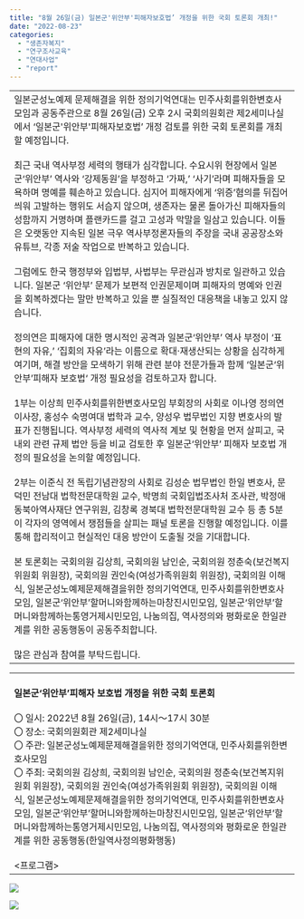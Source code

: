 ```yaml
---
title: "8월 26일(금) 일본군'위안부'피해자보호법’ 개정을 위한 국회 토론회 개최!"
date: "2022-08-23"
categories: 
  - "생존자복지"
  - "연구조사교육"
  - "연대사업"
  - "report"
---
```


<table><tbody><tr><td>일본군성노예제 문제해결을 위한 정의기억연대는 민주사회를위한변호사모임과 공동주관으로&nbsp;8월&nbsp;26일(금)&nbsp;오후&nbsp;2시 국회의원회관 제2세미나실에서&nbsp;‘일본군'위안부'피해자보호법’&nbsp;개정 검토를 위한 국회 토론회를 개최할 예정입니다.<br><br>최근 국내 역사부정 세력의 행태가 심각합니다.&nbsp;수요시위 현장에서 일본군‘위안부’&nbsp;역사와&nbsp;‘강제동원’을 부정하고&nbsp;‘가짜,’ ‘사기’라며 피해자들을 모욕하며 명예를 훼손하고 있습니다.&nbsp;심지어 피해자에게&nbsp;‘위증’혐의를 뒤집어씌워 고발하는 행위도 서슴지 않으며,&nbsp;생존자는 물론 돌아가신 피해자들의 성함까지 거명하며 플랜카드를 걸고 고성과 막말을 일삼고 있습니다.&nbsp;이들은 오랫동안 지속된 일본 극우 역사부정론자들의 주장을 국내 공공장소와 유튜브,&nbsp;각종 저술 작업으로 반복하고 있습니다.&nbsp;<br><br>그럼에도 한국 행정부와 입법부,&nbsp;사법부는 무관심과 방치로 일관하고 있습니다.&nbsp;일본군&nbsp;‘위안부’&nbsp;문제가 보편적 인권문제이며 피해자의 명예와 인권을 회복하겠다는 말만 반복하고 있을 뿐 실질적인 대응책을 내놓고 있지 않습니다.&nbsp;<br><br>정의연은 피해자에 대한 명시적인 공격과 일본군‘위안부’&nbsp;역사 부정이&nbsp;‘표현의 자유,’ ‘집회의 자유’라는 이름으로 확대·재생산되는 상황을 심각하게 여기며,&nbsp;해결 방안을 모색하기 위해 관련 분야 전문가들과 함께&nbsp;‘일본군‘위안부’피해자 보호법‘&nbsp;개정 필요성을 검토하고자 합니다.&nbsp;<br><br>1부는 이상희 민주사회를위한변호사모임 부회장의 사회로 이나영 정의연 이사장,&nbsp;홍성수 숙명여대 법학과 교수,&nbsp;양성우 법무법인 지향 변호사의 발표가 진행됩니다.&nbsp;역사부정 세력의 역사적 계보 및 현황을 먼저 살피고,&nbsp;국내외 관련 규제 법안 등을 비교 검토한 후 일본군‘위안부’&nbsp;피해자 보호법 개정의 필요성을 논의할 예정입니다.<br><br>2부는 이준식 전 독립기념관장의 사회로 김성순 법무법인 한일 변호사,&nbsp;문덕민 전남대 법학전문대학원 교수,&nbsp;박명희 국회입법조사처 조사관,&nbsp;박정애 동북아역사재단 연구위원,&nbsp;김창록 경북대 법학전문대학원 교수 등 총&nbsp;5분이 각자의 영역에서 쟁점들을 살피는 패널 토론을 진행할 예정입니다.&nbsp;이를 통해 합리적이고 현실적인 대응 방안이 도출될 것을 기대합니다.&nbsp;<br><br>본 토론회는 국회의원 김상희,&nbsp;국회의원 남인순,&nbsp;국회의원 정춘숙(보건복지위원회 위원장),&nbsp;국회의원 권인숙(여성가족위원회 위원장),&nbsp;국회의원 이해식,&nbsp;일본군성노예제문제해결을위한 정의기억연대,&nbsp;민주사회를위한변호사모임,&nbsp;일본군‘위안부’할머니와함께하는마창진시민모임,&nbsp;일본군‘위안부’할머니와함께하는통영거제시민모임,&nbsp;나눔의집,&nbsp;역사정의와 평화로운 한일관계를 위한 공동행동이 공동주최합니다.<br><br>많은 관심과 참여를 부탁드립니다.&nbsp;</td></tr></tbody></table>

<table><tbody><tr><td><br><strong>일본군‘위안부’피해자 보호법 개정을 위한 국회 토론회&nbsp;</strong><br><br>〇 일시: 2022년&nbsp;8월&nbsp;26일(금), 14시〜17시&nbsp;30분<br>〇 장소:&nbsp;국회의원회관 제2세미나실<br>〇 주관:&nbsp;일본군성노예제문제해결을위한 정의기억연대,&nbsp;민주사회를위한변호사모임<br>〇 주최:&nbsp;국회의원 김상희,&nbsp;국회의원 남인순,&nbsp;국회의원 정춘숙(보건복지위원회 위원장),&nbsp;국회의원 권인숙(여성가족위원회 위원장),&nbsp;국회의원 이해식,&nbsp;일본군성노예제문제해결을위한 정의기억연대,&nbsp;민주사회를위한변호사모임,&nbsp;일본군‘위안부’할머니와함께하는마창진시민모임,&nbsp;일본군‘위안부’할머니와함께하는통영거제시민모임,&nbsp;나눔의집,&nbsp;역사정의와 평화로운 한일관계를 위한 공동행동(한일역사정의평화행동)&nbsp;<br><br>&lt;프로그램&gt;</td></tr></tbody></table>

![](https://r2.womenandwar.net/2022/08/6943_1661220246-1024x880.jpg)

![](https://r2.womenandwar.net/2022/08/20220826_일본군위안부피해자보호법-개정을-위한-국회토론회-웹자보-최종-724x1024.jpg)
